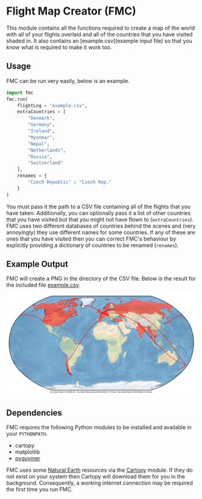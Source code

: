 # Flight Map Creator (FMC)

This module contains all the functions required to create a map of the world with all of your flights overlaid and all of the countries that you have visited shaded in. It also contains an [example.csv](example input file) so that you know what is required to make it work too.

## Usage

FMC can be run very easily, below is an example.

```python
import fmc
fmc.run(
    flightLog = "example.csv",
    extraCountries = [
        "Denmark",
        "Germany",
        "Ireland",
        "Myanmar",
        "Nepal",
        "Netherlands",
        "Russia",
        "Switzerland"
    ],
    renames = {
        "Czech Republic" : "Czech Rep."
    }
)
```

You must pass it the path to a CSV file containing all of the flights that you have taken. Additionally, you can optionally pass it a list of other countries that you have visited but that you might not have flown to (`extraCountries`). FMC uses two different databases of countries behind the scenes and (very annoyingly) they use different names for some countries. If any of these are ones that you have visited then you can correct FMC's behaviour by explicitly providing a dictionary of countries to be renamed (`renames`).

## Example Output

FMC will create a PNG in the directory of the CSV file. Below is the result for the included file [example.csv](example.csv).

![FMC output for the example](example.png)

## Dependencies

FMC requires the following Python modules to be installed and available in your `PYTHONPATH`.

* cartopy
* matplotlib
* [pyguymer](https://github.com/Guymer/PyGuymer)

FMC uses some [Natural Earth](http://www.naturalearthdata.com/) resources via the [Cartopy](http://scitools.org.uk/cartopy/) module. If they do not exist on your system then Cartopy will download them for you in the background. Consequently, a working internet connection may be required the first time you run FMC.

